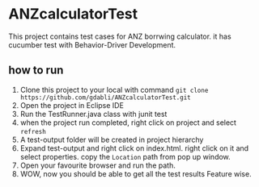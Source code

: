 # ANZcalculatorTest
This project contains test cases for ANZ borrwing calculator. it has cucumber test with Behavior-Driver Development.
## how to run
1. Clone this project to your local with command `git clone https://github.com/gdabli/ANZcalculatorTest.git`
2. Open the project in Eclipse IDE
3. Run the TestRunner.java class with junit test
4. when the project run completed, right click on project and select `refresh`
5. A test-output folder will be created in project hierarchy
6. Expand test-output and right click on index.html. right click on it and select properties. copy the `Location` path from pop up window.
7. Open your favourite browser and run the path.
8. WOW, now you should be able to get all the test results Feature wise.